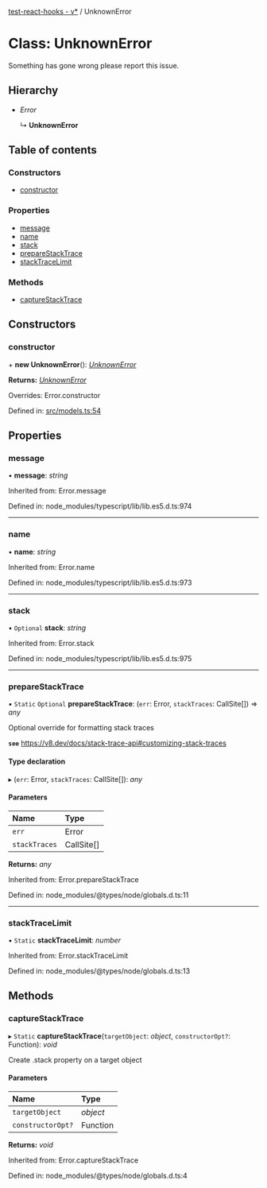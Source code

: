 [test-react-hooks - v*](../README.md) / UnknownError

# Class: UnknownError

Something has gone wrong please report this issue.

## Hierarchy

- *Error*

  ↳ **UnknownError**

## Table of contents

### Constructors

- [constructor](unknownerror.md#constructor)

### Properties

- [message](unknownerror.md#message)
- [name](unknownerror.md#name)
- [stack](unknownerror.md#stack)
- [prepareStackTrace](unknownerror.md#preparestacktrace)
- [stackTraceLimit](unknownerror.md#stacktracelimit)

### Methods

- [captureStackTrace](unknownerror.md#capturestacktrace)

## Constructors

### constructor

\+ **new UnknownError**(): [*UnknownError*](unknownerror.md)

**Returns:** [*UnknownError*](unknownerror.md)

Overrides: Error.constructor

Defined in: [src/models.ts:54](https://github.com/andrew-w-ross/test-react-hooks/blob/bc5d020/src/models.ts#L54)

## Properties

### message

• **message**: *string*

Inherited from: Error.message

Defined in: node_modules/typescript/lib/lib.es5.d.ts:974

___

### name

• **name**: *string*

Inherited from: Error.name

Defined in: node_modules/typescript/lib/lib.es5.d.ts:973

___

### stack

• `Optional` **stack**: *string*

Inherited from: Error.stack

Defined in: node_modules/typescript/lib/lib.es5.d.ts:975

___

### prepareStackTrace

▪ `Static` `Optional` **prepareStackTrace**: (`err`: Error, `stackTraces`: CallSite[]) => *any*

Optional override for formatting stack traces

**`see`** https://v8.dev/docs/stack-trace-api#customizing-stack-traces

#### Type declaration

▸ (`err`: Error, `stackTraces`: CallSite[]): *any*

#### Parameters

| Name | Type |
| :------ | :------ |
| `err` | Error |
| `stackTraces` | CallSite[] |

**Returns:** *any*

Inherited from: Error.prepareStackTrace

Defined in: node_modules/@types/node/globals.d.ts:11

___

### stackTraceLimit

▪ `Static` **stackTraceLimit**: *number*

Inherited from: Error.stackTraceLimit

Defined in: node_modules/@types/node/globals.d.ts:13

## Methods

### captureStackTrace

▸ `Static` **captureStackTrace**(`targetObject`: *object*, `constructorOpt?`: Function): *void*

Create .stack property on a target object

#### Parameters

| Name | Type |
| :------ | :------ |
| `targetObject` | *object* |
| `constructorOpt?` | Function |

**Returns:** *void*

Inherited from: Error.captureStackTrace

Defined in: node_modules/@types/node/globals.d.ts:4
